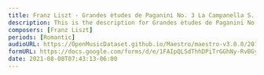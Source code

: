```yaml
---
title: Franz Liszt - Grandes ètudes de Paganini No. 3 La Campanella S. 141 (2)
description: This is the description for Grandes ètudes de Paganini No. 3 La Campanella S. 141 by Franz Liszt
composers: [Franz Liszt]
periods: [Romantic]
audioURL: https://OpenMusicDataset.github.io/Maestro/maestro-v3.0.0/2015/MIDI-Unprocessed_R1_D1-1-8_mid--AUDIO-from_mp3_02_R1_2015_wav--6.midi
formURL: https://docs.google.com/forms/d/e/1FAIpQLSdThhDPiTrGGhNy-RvBGy19n9UlMnMYkLE25CWkw6C70Y3Ivg/viewform
date: 2021-08-08T07:43:13-06:00
---
```

